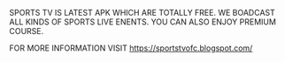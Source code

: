 SPORTS TV IS LATEST APK WHICH ARE TOTALLY FREE. WE BOADCAST ALL KINDS OF SPORTS LIVE ENENTS. YOU CAN ALSO ENJOY PREMIUM COURSE.

FOR MORE INFORMATION VISIT https://sportstvofc.blogspot.com/


